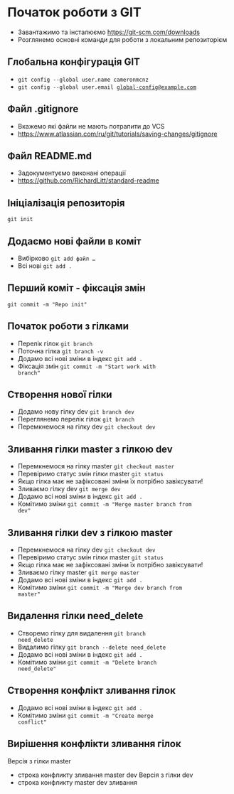 # Початок роботи з GIT
- Завантажимо та інсталюємо https://git-scm.com/downloads
- Розглянемо основні команди для роботи з локальним репозиторієм

## Глобальна конфігурація GIT
- <code>git config --global user.name cameronmcnz</code>
- <code>git config --global user.email global-config@example.com</code>

## Файл .gitignore
- Вкажемо які файли не мають потрапити до VCS
- https://www.atlassian.com/ru/git/tutorials/saving-changes/gitignore

## Файл README.md
- Задокументуємо виконані операції 
- https://github.com/RichardLitt/standard-readme

## Ініціалізація репозиторія
<code>git init</code>

## Додаємо нові файли в коміт
- Вибірково <code>git add файл …</code>
- Всі нові <code>git add .</code>

## Перший коміт - фіксація змін
<code>git commit -m "Repo init"</code>

## Початок роботи з гілками
- Перелік гілок <code>git branch</code>
- Поточна гілка <code>git branch -v</code>
- Додамо всі нові зміни в індекс <code>git add .</code>
- Фіксація змін <code>git commit -m "Start work with branch"</code>

## Створення нової гілки
- Додамо нову гілку dev <code>git branch dev</code>
- Переглянемо перелік гілок <code>git branch</code>
- Перемкнемося на гілку dev <code>git checkout dev</code>

## Зливання гілки master з гілкою dev
- Перемкнемося на гілку master <code>git checkout master</code>
- Перевіримо статус змін гілки master <code>git status</code>
- Якщо гілка має не зафіксовані зміни їх потрібно завіксувати!
- Зливаємо гілку dev <code>git merge dev</code>
- Додамо всі нові зміни в індекс <code>git add .</code>
- Комітимо зміни <code>git commit -m "Merge master branch from dev"</code>

## Зливання гілки dev з гілкою master
- Перемкнемося на гілку dev <code>git checkout dev</code>
- Перевіримо статус змін гілки master <code>git status</code>
- Якщо гілка має не зафіксовані зміни їх потрібно завіксувати!
- Зливаємо гілку master <code>git merge master</code>
- Додамо всі нові зміни в індекс <code>git add .</code>
- Комітимо зміни <code>git commit -m "Merge dev branch from master"</code>

## Видалення гілки need_delete
- Створемо гілку для видалення <code>git branch need_delete</code>
- Видалимо гілку <code>git branch --delete need_delete</code>
- Додамо всі нові зміни в індекс <code>git add .</code>
- Комітимо зміни <code>git commit -m "Delete branch need_delete"</code>

## Створення конфлікт зливання гілок
- Додамо всі нові зміни в індекс <code>git add .</code>
- Комітимо зміни <code>git commit -m "Create merge conflict"</code>

## Вирішення конфлікти зливання гілок
Версія з гілки master
- строка конфликту зливання master dev
Версія з гілки dev
- строка конфликту  master dev зливання

